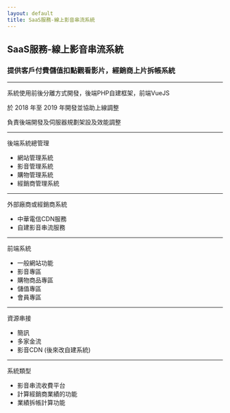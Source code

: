 ```yaml
---
layout: default
title: SaaS服務-線上影音串流系統
---
```

## SaaS服務-線上影音串流系統

### 提供客戶付費儲值扣點觀看影片，經銷商上片拆帳系統

---

系統使用前後分離方式開發，後端PHP自建框架，前端VueJS

於 2018 年至 2019 年開發並協助上線調整

負責後端開發及伺服器規劃架設及效能調整

---

後端系統總管理
* 網站管理系統
* 影音管理系統
* 購物管理系統
* 經銷商管理系統

---

外部廠商或經銷商系統
* 中華電信CDN服務
* 自建影音串流服務

---

前端系統
* 一般網站功能
* 影音專區
* 購物商品專區
* 儲值專區
* 會員專區

---

資源串接
* 簡訊
* 多家金流
* 影音CDN (後來改自建系統)

---

系統類型

* 影音串流收費平台
* 計算經銷商業績的功能
* 業績拆帳計算功能
